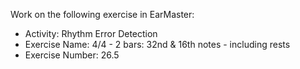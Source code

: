 Work on the following exercise in EarMaster:
- Activity: Rhythm Error Detection
- Exercise Name: 4/4 - 2 bars: 32nd & 16th notes - including rests
- Exercise Number: 26.5

